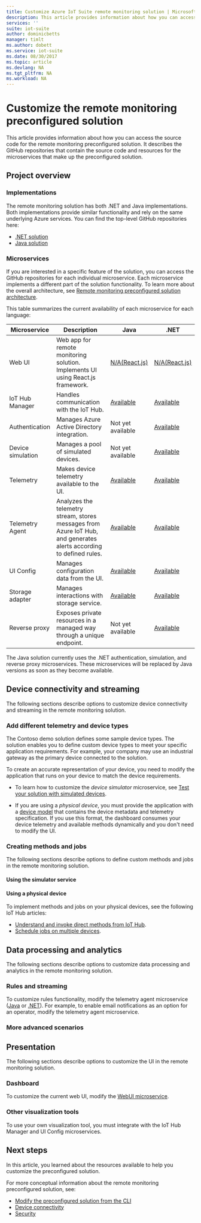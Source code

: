 ```yaml
---
title: Customize Azure IoT Suite remote monitoring solution | Microsoft Docs 
description: This article provides information about how you can access the source code for the remote monitoring preconfigured solution.
services: ''
suite: iot-suite
author: dominicbetts
manager: timlt
ms.author: dobett
ms.service: iot-suite
ms.date: 08/30/2017
ms.topic: article
ms.devlang: NA
ms.tgt_pltfrm: NA
ms.workload: NA
---
```


# Customize the remote monitoring preconfigured solution

This article provides information about how you can access the source code for the remote monitoring preconfigured solution. It describes the GitHub repositories that contain the source code and resources for the microservices that make up the preconfigured solution.

## Project overview

### Implementations

The remote monitoring solution has both .NET and Java implementations. Both implementations provide similar functionality and rely on the same underlying Azure services. You can find the top-level GitHub repositories here:

* [.NET solution](https://github.com/Azure/azure-iot-pcs-remote-monitoring-dotnet)
* [Java solution](https://github.com/Azure/azure-iot-pcs-remote-monitoring-java)

### Microservices

If you are interested in a specific feature of the solution, you can access the GitHub repositories for each individual microservice. Each microservice implements a different part of the solution functionality. To learn more about the overall architecture, see [Remote monitoring preconfigured solution architecture](iot-suite-remote-monitoring-sample-walkthrough.md).

This table summarizes the current availability of each microservice for each language:

<!-- please add links for each of the repos in the table, you can find them here https://github.com/Azure/azure-iot-pcs-team/wiki/Repositories-->

| Microservice      | Description | Java | .NET |
| ----------------- | ----------- | ---- | ---- |
| Web UI            | Web app for remote monitoring solution. Implements UI using React.js framework. | [N/A(React.js)](https://github.com/Azure/azure-iot-pcs-remote-monitoring-webui) | [N/A(React.js)](https://github.com/Azure/azure-iot-pcs-remote-monitoring-webui) |
| IoT Hub Manager   | Handles communication with the IoT Hub.        | [Available](https://github.com/Azure/iothub-manager-java) | [Available](https://github.com/Azure/iothub-manager-dotnet)   |
| Authentication    |  Manages Azure Active Directory integration.  | Not yet available | [Available](https://github.com/Azure/pcs-auth-dotnet)   |
| Device simulation | Manages a pool of simulated devices. | Not yet available | [Available](https://github.com/Azure/device-simulation-dotnet)   |
| Telemetry         | Makes device telemetry available to the UI. | [Available](https://github.com/Azure/device-telemetry-java) | [Available](https://github.com/Azure/device-telemetry-dotnet)   |
| Telemetry Agent   | Analyzes the telemetry stream, stores messages from Azure IoT Hub, and generates alerts according to defined rules.  | [Available](https://github.com/Azure/telemetry-agent-java) | [Available](https://github.com/Azure/telemetry-agent-dotnet)   |
| UI Config         | Manages configuration data from the UI. | [Available](https://github.com/azure/pcs-ui-config-java) | [Available](https://github.com/azure/pcs-ui-config-dotnet)   |
| Storage adapter   |  Manages interactions with storage service.   | [Available](https://github.com/azure/pcs-storage-adapter-java) | [Available](https://github.com/azure/pcs-storage-adapter-dotnet)   |
| Reverse proxy     | Exposes private resources in a managed way through a unique endpoint. | Not yet available | [Available](https://github.com/Azure/reverse-proxy-dotnet)   |

The Java solution currently uses the .NET authentication, simulation, and reverse proxy microservices. These microservices will be replaced by Java versions as soon as they become available.

## Device connectivity and streaming

The following sections describe options to customize device connectivity and streaming in the remote monitoring solution.

### Add different telemetry and device types

The Contoso demo solution defines some sample device types. The solution enables you to define custom device types to meet your specific application requirements. For example, your company may use an industrial gateway as the primary device connected to the solution.

To create an accurate representation of your device, you need to modify the application that runs on your device to match the device requirements.

* To learn how to customize the _device simulator_ microservice, see [Test your solution with simulated devices](iot-suite-remote-monitoring-test.md).

* If you are using a _physical device_, you must provide the application with a [device model](https://github.com/Azure/device-simulation-dotnet/blob/master/wiki/Device-Models) that contains the device metadata and telemetry specification. If you use this format, the dashboard consumes your device telemetry and available methods dynamically and you don't need to modify the UI.

### Creating methods and jobs

The following sections describe options to define custom methods and jobs in the remote monitoring solution.

#### Using the simulator service

#### Using a physical device

To implement methods and jobs on your physical devices, see the following IoT Hub articles:

* [Understand and invoke direct methods from IoT Hub](../iot-hub/iot-hub-devguide-direct-methods.md).
* [Schedule jobs on multiple devices](../iot-hub/iot-hub-devguide-jobs.md).

## Data processing and analytics

The following sections describe options to customize data processing and analytics in the remote monitoring solution.

### Rules and streaming

To customize rules functionality, modify the telemetry agent microservice ([Java](https://github.com/Azure/telemetry-agent-java) or [.NET](https://github.com/Azure/telemetry-agent-dotnet)). For example, to enable email notifications as an option for an operator, modify the telemetry agent microservice.

### More advanced scenarios

<!-- To Do -->

## Presentation

The following sections describe options to customize the UI in the remote monitoring solution.

### Dashboard

To customize the current web UI, modify the [WebUI microservice](https://github.com/Azure/pcs-remote-monitoring-webui).

### Other visualization tools

To use your own visualization tool, you must integrate with the IoT Hub Manager and UI Config microservices.

<!-- To be confirmed -->

<!--
### Business connectivity 
post MVP -->

## Next steps

In this article, you learned about the resources available to help you customize the preconfigured solution.

For more conceptual information about the remote monitoring preconfigured solution, see:

* [Modify the preconfigured solution from the CLI](iot-suite-remote-monitoring-cli.md)
* [Device connectivity](iot-suite-remote-monitoring-connectivity.md)
* [Security](iot-suite-remote-monitoring-security.md)

<!-- Next tutorials in the sequence -->